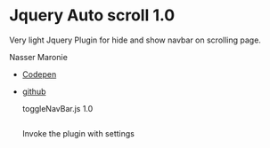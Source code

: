 # Jquery Auto scroll 1.0
Very light Jquery Plugin for hide and show navbar on scrolling page.

Nasser Maronie
* [Codepen]()
* [github](https://github.com/firstpersoncode)


  toggleNavBar.js 1.0

  
  ```javascript
  
  ```
  
  Invoke the plugin with settings
   ```javascript
   
  ```

